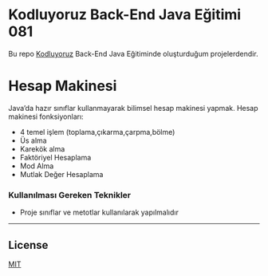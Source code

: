 # Kodluyoruz Back-End Java Eğitimi 081

Bu repo [Kodluyoruz](https://www.kodluyoruz.org) Back-End Java Eğitiminde 
oluşturduğum projelerdendir.

# Hesap Makinesi

Java’da hazır sınıflar kullanmayarak bilimsel hesap makinesi yapmak. Hesap makinesi fonksiyonları:

- 4 temel işlem (toplama,çıkarma,çarpma,bölme)
- Üs alma
- Karekök alma
- Faktöriyel Hesaplama
- Mod Alma
- Mutlak Değer Hesaplama

### Kullanılması Gereken Teknikler
* Proje sınıflar ve metotlar kullanılarak yapılmalıdır

---
## License
[MIT](https://choosealicense.com/licenses/mit/)
